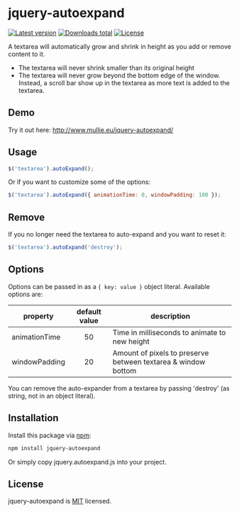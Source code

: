 # jquery-autoexpand

[![Latest version](https://img.shields.io/npm/dt/jquery-autoexpand.svg)](https://www.npmjs.com/package/jquery-autoexpand)
[![Downloads total](https://img.shields.io/npm/v/jquery-autoexpand.svg)](https://www.npmjs.com/package/jquery-autoexpand)
[![License](https://img.shields.io/npm/l/jquery-autoexpand.svg)](https://github.com/matthiasmullie/jquery-autoexpand/blob/master/LICENSE)

A textarea will automatically grow and shrink in height as you add or remove content to it.

* The textarea will never shrink smaller than its original height
* The textarea will never grow beyond the bottom edge of the window. Instead, a scroll bar show up in the textarea as more text is added to the textarea.


## Demo

Try it out here: http://www.mullie.eu/jquery-autoexpand/


## Usage

```javascript
$('textarea').autoExpand();
```

Or if you want to customize some of the options:

```javascript
$('textarea').autoExpand({ animationTime: 0, windowPadding: 100 });
```


## Remove

If you no longer need the textarea to auto-expand and you want to reset it:

```javascript
$('textarea').autoExpand('destroy');
```


## Options

Options can be passed in as a `{ key: value }` object literal. Available options are:

| property      | default value | description                                                   |
|---------------|:-------------:|---------------------------------------------------------------|
| animationTime | 50            | Time in milliseconds to animate to new height                 |
| windowPadding | 20            | Amount of pixels to preserve between textarea & window bottom |

You can remove the auto-expander from a textarea by passing 'destroy' (as string, not in an object literal).


## Installation

Install this package via [npm](https://www.npmjs.org/):

```sh
npm install jquery-autoexpand
```

Or simply copy jquery.autoexpand.js into your project.

## License
jquery-autoexpand is [MIT](http://opensource.org/licenses/MIT) licensed.
